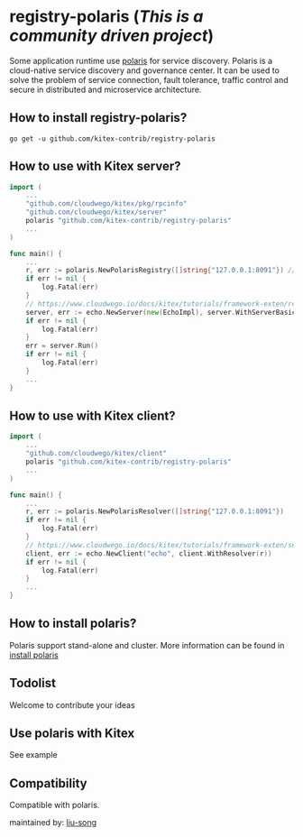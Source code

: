 # registry-polaris (*This is a community driven project*)

Some application runtime use [polaris](https://github.com/polarismesh/polaris) for service discovery. Polaris is a cloud-native service discovery and governance center. 
It can be used to solve the problem of service connection, fault tolerance, traffic control and secure in distributed and microservice architecture.

## How to install registry-polaris?
```
go get -u github.com/kitex-contrib/registry-polaris
```

## How to use with Kitex server?

```go
import (
    ...
    "github.com/cloudwego/kitex/pkg/rpcinfo"
    "github.com/cloudwego/kitex/server"
    polaris "github.com/kitex-contrib/registry-polaris"
    ...
)

func main() {
    ...
    r, err := polaris.NewPolarisRegistry([]string{"127.0.0.1:8091"}) // r should not be reused.
    if err != nil {
        log.Fatal(err)
    }
    // https://www.cloudwego.io/docs/kitex/tutorials/framework-exten/registry/#integrate-into-kitex
    server, err := echo.NewServer(new(EchoImpl), server.WithServerBasicInfo(&rpcinfo.EndpointBasicInfo{ServiceName: "echo"}, server.WithRegistry(r)))
    if err != nil {
        log.Fatal(err)
    }
    err = server.Run()
    if err != nil {
        log.Fatal(err)
    }
    ...
}
```


## How to use with Kitex client?

```go
import (
    ...
    "github.com/cloudwego/kitex/client"
    polaris "github.com/kitex-contrib/registry-polaris"
    ...
)

func main() {
    ...
    r, err := polaris.NewPolarisResolver([]string{"127.0.0.1:8091"})
    if err != nil {
        log.Fatal(err)
    }
    // https://www.cloudwego.io/docs/kitex/tutorials/framework-exten/service_discovery/#usage-example
    client, err := echo.NewClient("echo", client.WithResolver(r))
    if err != nil {
        log.Fatal(err)
    }
    ...
}
```
## How to install polaris?
Polaris support stand-alone and cluster. More information can be found in [install polaris](https://polarismesh.cn/zh/doc/%E5%BF%AB%E9%80%9F%E5%85%A5%E9%97%A8/%E5%AE%89%E8%A3%85%E6%9C%8D%E5%8A%A1%E7%AB%AF/%E5%AE%89%E8%A3%85%E5%8D%95%E6%9C%BA%E7%89%88.html#%E5%8D%95%E6%9C%BA%E7%89%88%E5%AE%89%E8%A3%85)

## Todolist
Welcome to contribute your ideas

## Use polaris with Kitex

See example
  
## Compatibility

Compatible with polaris.

maintained by: [liu-song](https://github.com/liu-song)
